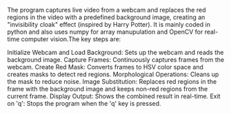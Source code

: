The program captures live video from a webcam and replaces the red regions in the video with a predefined background image,
creating an "invisibility cloak" effect (inspired by Harry Potter). It is mainly coded in python and also uses numpy for
array manupulation and OpenCV for real-time computer vision.The key steps are:

Initialize Webcam and Load Background: Sets up the webcam and reads the background image.
Capture Frames: Continuously captures frames from the webcam.
Create Red Mask: Converts frames to HSV color space and creates masks to detect red regions.
Morphological Operations: Cleans up the mask to reduce noise.
Image Substitution: Replaces red regions in the frame with the background image and keeps non-red regions from the current frame.
Display Output: Shows the combined result in real-time.
Exit on 'q': Stops the program when the 'q' key is pressed.
